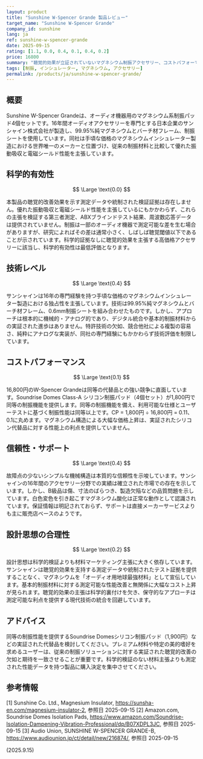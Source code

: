 ```yaml
---
layout: product
title: "Sunshine W-Spencer Grande 製品レビュー"
target_name: "Sunshine W-Spencer Grande"
company_id: sunshine
lang: ja
ref: sunshine-w-spencer-grande
date: 2025-09-15
rating: [1.1, 0.0, 0.4, 0.1, 0.4, 0.2]
price: 16800
summary: "聴覚的効果が立証されていないマグネシウム制振アクセサリー、コストパフォーマンスが極めて低い"
tags: [制振, インシュレーター, マグネシウム, アクセサリー]
permalink: /products/ja/sunshine-w-spencer-grande/
---
```


## 概要

Sunshine W-Spencer Grandeは、オーディオ機器用のマグネシウム系制振パッド4個セットです。16年間オーディオアクセサリーを専門とする日本企業のサンシャイン株式会社が製造し、99.95%純マグネシウムとバーチ材フレーム、制振シートを使用しています。同社は手頃な価格のマグネシウムインシュレーター製造における世界唯一のメーカーと位置づけ、従来の制振材料と比較して優れた振動吸収と電磁シールド性能を主張しています。

## 科学的有効性

$$ \Large \text{0.0} $$

本製品の聴覚的改善効果を示す測定データや統制された検証証拠は存在しません。優れた振動吸収と電磁シールド性能を主張しているにもかかわらず、これらの主張を検証する第三者測定、ABXブラインドテスト結果、周波数応答データは提供されていません。制振は一部のオーディオ機器で測定可能な差を生む場合がありますが、研究によればその差は通常小さく、しばしば聴覚閾値以下であることが示されています。科学的証拠なしに聴覚的効果を主張する高価格アクセサリーに該当し、科学的有効性は最低評価となります。

## 技術レベル

$$ \Large \text{0.4} $$

サンシャインは16年の専門経験を持つ手頃な価格のマグネシウムインシュレーター製造における独占性を主張しています。技術は99.95%純マグネシウムとバーチ材フレーム、0.6mm制振シートを組み合わせたものです。しかし、アプローチは根本的に機械的・アナログ的であり、デジタル統合や基本的制振材料からの実証された進歩はありません。特許技術の欠如、競合他社による複製の容易さ、純粋にアナログな実装が、同社の専門経験にもかかわらず技術評価を制限しています。

## コストパフォーマンス

$$ \Large \text{0.1} $$

16,800円のW-Spencer Grandeは同等の代替品との強い競争に直面しています。Soundrise Domes Class-A シリコン制振パッド（4個セット）が1,800円で同等の制振機能を提供します。同等の制振機能を備え、利用可能な仕様とユーザーテストに基づく制振性能は同等以上です。CP = 1,800円 ÷ 16,800円 = 0.11、0.1に丸めます。マグネシウム構造による大幅な価格上昇は、実証されたシリコン代替品に対する性能上の利点を提供していません。

## 信頼性・サポート

$$ \Large \text{0.4} $$

故障点の少ないシンプルな機械構造は本質的な信頼性を示唆しています。サンシャインの16年間のアクセサリー分野での実績は確立された市場での存在を示しています。しかし、B級品は傷、寸法のばらつき、製造欠陥などの品質問題を示しています。白色変色を引き起こすマグネシウム酸化は正常な動作として認識されています。保証情報は明記されておらず、サポートは直接メーカーサービスよりも主に販売店ベースのようです。

## 設計思想の合理性

$$ \Large \text{0.2} $$

設計思想は科学的検証よりも材料マーケティング主張に大きく依存しています。サンシャインは聴覚的効果を支持する測定データや統制されたテスト証拠を提供することなく、マグネシウムを「オーディオ用地球最強材料」として宣伝しています。基本的制振材料に対する測定可能な性能改善と無関係に大幅なコスト上昇が見られます。聴覚的効果の主張は科学的裏付けを欠き、保守的なアプローチは測定可能な利点を提供する現代技術の統合を回避しています。

## アドバイス

同等の制振性能を提供するSoundrise Domesシリコン制振パッド（1,900円）などの実証された代替品を検討してください。プレミアム材料や特定の美的嗜好を求めるユーザーは、従来の制振ソリューションに対する実証された聴覚的改善の欠如と期待を一致させることが重要です。科学的検証のない材料主張よりも測定された性能データを持つ製品に購入決定を集中させてください。

## 参考情報

[1] Sunshine Co. Ltd., Magnesium Insulator, https://sunsha-en.com/magnesium-insulator-2, 参照日 2025-09-15
[2] Amazon.com, Soundrise Domes Isolation Pads, https://www.amazon.com/Soundrise-Isolation-Dampening-Vibration-Professional/dp/B07XDPL3JC, 参照日 2025-09-15
[3] Audio Union, SUNSHINE W-SPENCER GRANDE-B, https://www.audiounion.jp/ct/detail/new/216874/, 参照日 2025-09-15

(2025.9.15)